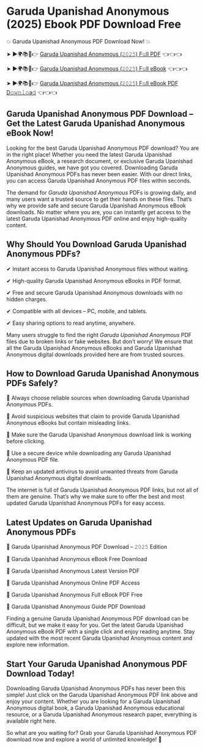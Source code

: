 # Garuda Upanishad Anonymous (2025) Ebook PDF Download Free

💥 Garuda Upanishad Anonymous PDF Download Now! 💥

➤ ►🌍📚📱👉 [Garuda Upanishad Anonymous (𝟸𝟶𝟸𝟻) F𝚞ll PDF](https://getpdf.xyz/garuda-upanishad-anonymous) 👈👈👈


➤ ►🌍📚📱👉 [Garuda Upanishad Anonymous (𝟸𝟶𝟸𝟻) F𝚞ll eBook](https://getpdf.xyz/garuda-upanishad-anonymous) 👈👈👈


➤ ►🌍📚📱👉 [Garuda Upanishad Anonymous (𝟸𝟶𝟸𝟻) F𝚞ll eBook PDF D𝚘𝚠𝚗𝚕𝚘a𝚍](https://getpdf.xyz/garuda-upanishad-anonymous) 👈👈👈


## Garuda Upanishad Anonymous PDF Download – Get the Latest Garuda Upanishad Anonymous eBook Now!

Looking for the best Garuda Upanishad Anonymous PDF download? You are in the right place! Whether you need the latest Garuda Upanishad Anonymous eBook, a research document, or exclusive Garuda Upanishad Anonymous guides, we have got you covered. Downloading Garuda Upanishad Anonymous PDFs has never been easier. With our direct links, you can access Garuda Upanishad Anonymous PDF files within seconds.

The demand for *Garuda Upanishad Anonymous* PDFs is growing daily, and many users want a trusted source to get their hands on these files. That’s why we provide safe and secure Garuda Upanishad Anonymous eBook downloads. No matter where you are, you can instantly get access to the latest Garuda Upanishad Anonymous PDF online and enjoy high-quality content.

## Why Should You Download Garuda Upanishad Anonymous PDFs?

✔ Instant access to Garuda Upanishad Anonymous files without waiting.

✔ High-quality Garuda Upanishad Anonymous eBooks in PDF format.

✔ Free and secure Garuda Upanishad Anonymous downloads with no hidden charges.

✔ Compatible with all devices – PC, mobile, and tablets.

✔ Easy sharing options to read anytime, anywhere.

Many users struggle to find the right *Garuda Upanishad Anonymous* PDF files due to broken links or fake websites. But don’t worry! We ensure that all the Garuda Upanishad Anonymous eBooks and Garuda Upanishad Anonymous digital downloads provided here are from trusted sources.

## How to Download Garuda Upanishad Anonymous PDFs Safely?

📌 Always choose reliable sources when downloading Garuda Upanishad Anonymous PDFs.

📌 Avoid suspicious websites that claim to provide Garuda Upanishad Anonymous eBooks but contain misleading links.

📌 Make sure the Garuda Upanishad Anonymous download link is working before clicking.

📌 Use a secure device while downloading any Garuda Upanishad Anonymous PDF file.

📌 Keep an updated antivirus to avoid unwanted threats from Garuda Upanishad Anonymous digital downloads.

The internet is full of Garuda Upanishad Anonymous PDF links, but not all of them are genuine. That’s why we make sure to offer the best and most updated Garuda Upanishad Anonymous PDFs for easy access.

## Latest Updates on Garuda Upanishad Anonymous PDFs

🔹 Garuda Upanishad Anonymous PDF Download – 𝟸𝟶𝟸𝟻 Edition

🔹 Garuda Upanishad Anonymous eBook Free Download

🔹 Garuda Upanishad Anonymous Latest Version PDF

🔹 Garuda Upanishad Anonymous Online PDF Access

🔹 Garuda Upanishad Anonymous Full eBook PDF Free

🔹 Garuda Upanishad Anonymous Guide PDF Download

Finding a genuine Garuda Upanishad Anonymous PDF download can be difficult, but we make it easy for you. Get the latest Garuda Upanishad Anonymous eBook PDF with a single click and enjoy reading anytime. Stay updated with the most recent Garuda Upanishad Anonymous content and explore new information.

## Start Your Garuda Upanishad Anonymous PDF Download Today!

Downloading Garuda Upanishad Anonymous PDFs has never been this simple! Just click on the Garuda Upanishad Anonymous PDF link above and enjoy your content. Whether you are looking for a Garuda Upanishad Anonymous digital book, a Garuda Upanishad Anonymous educational resource, or a Garuda Upanishad Anonymous research paper, everything is available right here.

So what are you waiting for? Grab your Garuda Upanishad Anonymous PDF download now and explore a world of unlimited knowledge! 🚀